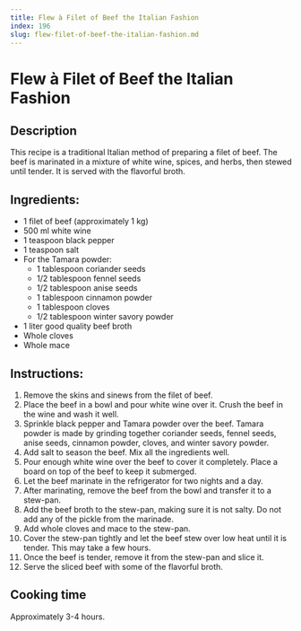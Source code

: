 ```yaml
---
title: Flew à Filet of Beef the Italian Fashion
index: 196
slug: flew-filet-of-beef-the-italian-fashion.md
---
```


# Flew à Filet of Beef the Italian Fashion

## Description
This recipe is a traditional Italian method of preparing a filet of beef. The beef is marinated in a mixture of white wine, spices, and herbs, then stewed until tender. It is served with the flavorful broth.

## Ingredients:
- 1 filet of beef (approximately 1 kg)
- 500 ml white wine
- 1 teaspoon black pepper
- 1 teaspoon salt
- For the Tamara powder:
  - 1 tablespoon coriander seeds
  - 1/2 tablespoon fennel seeds
  - 1/2 tablespoon anise seeds
  - 1 tablespoon cinnamon powder
  - 1 tablespoon cloves
  - 1/2 tablespoon winter savory powder
- 1 liter good quality beef broth
- Whole cloves
- Whole mace

## Instructions:
1. Remove the skins and sinews from the filet of beef.
2. Place the beef in a bowl and pour white wine over it. Crush the beef in the wine and wash it well.
3. Sprinkle black pepper and Tamara powder over the beef. Tamara powder is made by grinding together coriander seeds, fennel seeds, anise seeds, cinnamon powder, cloves, and winter savory powder.
4. Add salt to season the beef. Mix all the ingredients well.
5. Pour enough white wine over the beef to cover it completely. Place a board on top of the beef to keep it submerged.
6. Let the beef marinate in the refrigerator for two nights and a day.
7. After marinating, remove the beef from the bowl and transfer it to a stew-pan.
8. Add the beef broth to the stew-pan, making sure it is not salty. Do not add any of the pickle from the marinade.
9. Add whole cloves and mace to the stew-pan.
10. Cover the stew-pan tightly and let the beef stew over low heat until it is tender. This may take a few hours.
11. Once the beef is tender, remove it from the stew-pan and slice it.
12. Serve the sliced beef with some of the flavorful broth.

## Cooking time
Approximately 3-4 hours.
